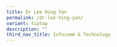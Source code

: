```yaml
---
title: Dr Lee Hing Yan
permalink: /dr-lee-hing-yan/
variant: tiptap
description: ""
third_nav_title: Infocomm & Technology
---
```

